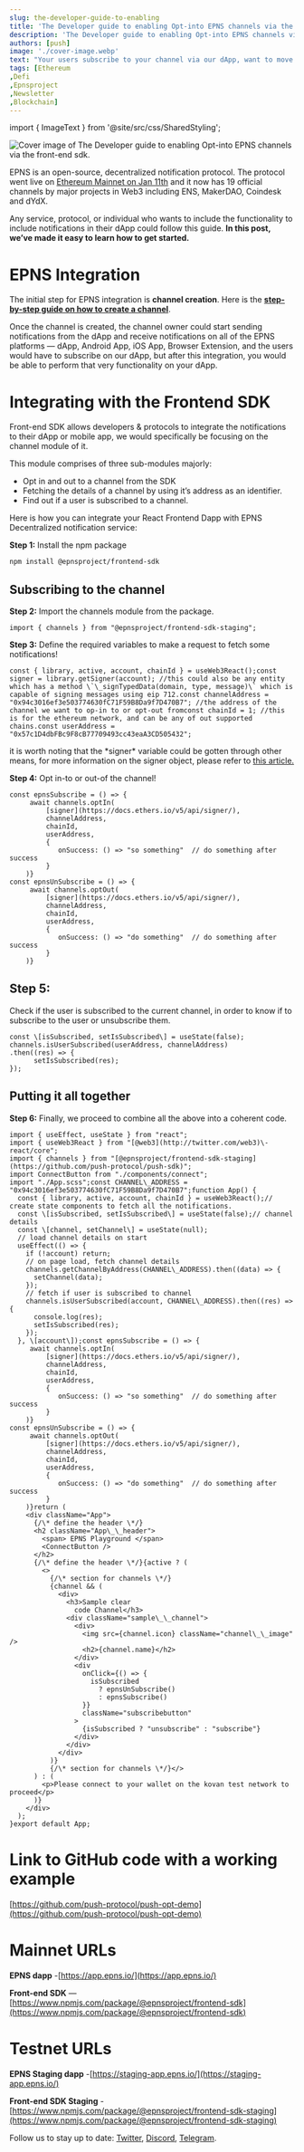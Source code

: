 ```yaml
---
slug: the-developer-guide-to-enabling
title: 'The Developer guide to enabling Opt-into EPNS channels via the front-end sdk.'
description: 'The Developer guide to enabling Opt-into EPNS channels via the front-end sdk.'
authors: [push]
image: './cover-image.webp'
text: "Your users subscribe to your channel via our dApp, want to move this functionality to your dApp? Here’s a definitive guide on how to do it."
tags: [Ethereum
,Defi
,Epnsproject
,Newsletter
,Blockchain]
---
```


import { ImageText } from '@site/src/css/SharedStyling';

![Cover image of The Developer guide to enabling Opt-into EPNS channels via the front-end sdk.](./cover-image.webp)

<!--truncate-->

EPNS is an open-source, decentralized notification protocol. The protocol went live on [Ethereum Mainnet on Jan 11th](https://medium.com/ethereum-push-notification-service/the-epns-mainnet-is-here-470faec0c01) and it now has 19 official channels by major projects in Web3 including ENS, MakerDAO, Coindesk and dYdX.

Any service, protocol, or individual who wants to include the functionality to include notifications in their dApp could follow this guide. **In this post, we’ve made it easy to learn how to get started.**

# EPNS Integration

The initial step for EPNS integration is **channel creation**. Here is the [**step-by-step guide on how to create a channel**](https://medium.com/ethereum-push-notification-service/getting-started-with-epns-ca2dd7f43329).

Once the channel is created, the channel owner could start sending notifications from the dApp and receive notifications on all of the EPNS platforms — dApp, Android App, iOS App, Browser Extension, and the users would have to subscribe on our dApp, but after this integration, you would be able to perform that very functionality on your dApp.

# Integrating with the Frontend SDK

Front-end SDK allows developers & protocols to integrate the notifications to their dApp or mobile app, we would specifically be focusing on the channel module of it.

This module comprises of three sub-modules majorly:

- Opt in and out to a channel from the SDK
- Fetching the details of a channel by using it’s address as an identifier.
- Find out if a user is subscribed to a channel.

Here is how you can integrate your React Frontend Dapp with EPNS Decentralized notification service:

**Step 1:** Install the npm package

```
npm install @epnsproject/frontend-sdk
```

## Subscribing to the channel

**Step 2:** Import the channels module from the package.

```
import { channels } from "@epnsproject/frontend-sdk-staging";
```

**Step 3:** Define the required variables to make a request to fetch some notifications!

```
const { library, active, account, chainId } = useWeb3React();const signer = library.getSigner(account); //this could also be any entity which has a method \`\_signTypedData(domain, type, message)\` which is capable of signing messages using eip 712.const channelAddress = "0x94c3016ef3e503774630fC71F59B8Da9f7D470B7"; //the address of the channel we want to op-in to or opt-out fromconst chainId = 1; //this is for the ethereum network, and can be any of out supported chains.const userAddress = "0x57c1D4dbFBc9F8cB77709493cc43eaA3CD505432";
```

it is worth noting that the \*signer\* variable could be gotten through other means, for more information on the signer object, please refer to [this article.](https://docs.ethers.io/v5/api/signer/#Signer)

**Step 4:** Opt in-to or out-of the channel!

```
const epnsSubscribe = () => {
     await channels.optIn(
         [signer](https://docs.ethers.io/v5/api/signer/),
         channelAddress,
         chainId,
         userAddress,
         {
            onSuccess: () => "so something"  // do something after success
         }
    )}
const epnsUnSubscribe = () => {
     await channels.optOut(
         [signer](https://docs.ethers.io/v5/api/signer/),
         channelAddress,
         chainId,
         userAddress,
         {
            onSuccess: () => "do something"  // do something after success
         }
    )}
```

## Step 5:

Check if the user is subscribed to the current channel, in order to know if to subscribe to the user or unsubscribe them.

```
const \[isSubscribed, setIsSubscribed\] = useState(false);
channels.isUserSubscribed(userAddress, channelAddress)
.then((res) => {
      setIsSubscribed(res);
});
```

## Putting it all together

**Step 6:** Finally, we proceed to combine all the above into a coherent code.

```
import { useEffect, useState } from "react";
import { useWeb3React } from "[@web3](http://twitter.com/web3)\-react/core";
import { channels } from "[@epnsproject/frontend-sdk-staging](https://github.com/push-protocol/push-sdk)";
import ConnectButton from "./components/connect";
import "./App.scss";const CHANNEL\_ADDRESS = "0x94c3016ef3e503774630fC71F59B8Da9f7D470B7";function App() {
  const { library, active, account, chainId } = useWeb3React();// create state components to fetch all the notifications.
  const \[isSubscribed, setIsSubscribed\] = useState(false);// channel details
  const \[channel, setChannel\] = useState(null);
  // load channel details on start
  useEffect(() => {
    if (!account) return;
    // on page load, fetch channel details
    channels.getChannelByAddress(CHANNEL\_ADDRESS).then((data) => {
      setChannel(data);
    });
    // fetch if user is subscribed to channel
    channels.isUserSubscribed(account, CHANNEL\_ADDRESS).then((res) => {
      console.log(res);
      setIsSubscribed(res);
    });
  }, \[account\]);const epnsSubscribe = () => {
     await channels.optIn(
         [signer](https://docs.ethers.io/v5/api/signer/),
         channelAddress,
         chainId,
         userAddress,
         {
            onSuccess: () => "so something"  // do something after success
         }
    )}
const epnsUnSubscribe = () => {
     await channels.optOut(
         [signer](https://docs.ethers.io/v5/api/signer/),
         channelAddress,
         chainId,
         userAddress,
         {
            onSuccess: () => "do something"  // do something after success
         }
    )}return (
    <div className="App">
      {/\* define the header \*/}
      <h2 className="App\_\_header">
        <span> EPNS Playground </span>
        <ConnectButton />
      </h2>
      {/\* define the header \*/}{active ? (
        <>
          {/\* section for channels \*/}
          {channel && (
            <div>
              <h3>Sample clear
                code Channel</h3>
              <div className="sample\_\_channel">
                <div>
                  <img src={channel.icon} className="channel\_\_image" />
                  <h2>{channel.name}</h2>
                </div>
                <div
                  onClick={() => {
                    isSubscribed
                      ? epnsUnSubscribe()
                      : epnsSubscribe()
                  }}
                  className="subscribebutton"
                >
                  {isSubscribed ? "unsubscribe" : "subscribe"}
                </div>
              </div>
            </div>
          )}
          {/\* section for channels \*/}</>
      ) : (
        <p>Please connect to your wallet on the kovan test network to proceed</p>
      )}
    </div>
  );
}export default App;
```

# Link to GitHub code with a working example

[https://github.com/push-protocol/push-opt-demo](https://github.com/push-protocol/push-opt-demo)

# Mainnet URLs

**EPNS dapp** -[https://app.epns.io/](https://app.epns.io/)

**Front-end SDK** — [https://www.npmjs.com/package/@epnsproject/frontend-sdk](https://www.npmjs.com/package/@epnsproject/frontend-sdk)

# Testnet URLs

**EPNS Staging dapp** -[https://staging-app.epns.io/](https://staging-app.epns.io/)

**Front-end SDK Staging** -[https://www.npmjs.com/package/@epnsproject/frontend-sdk-staging](https://www.npmjs.com/package/@epnsproject/frontend-sdk-staging)

Follow us to stay up to date: [Twitter](https://twitter.com/epnsproject), [Discord](https://discord.gg/YVPB99F9W5), [Telegram](https://t.me/epnsproject).
